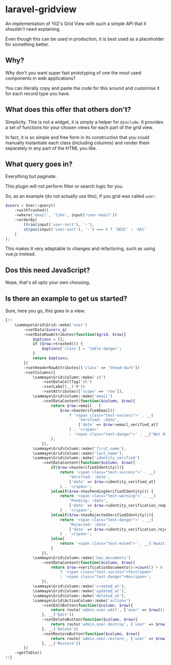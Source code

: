 # laravel-gridview
An implementation of Yii2's Grid View with such a simple API that it *shouldn't* need explaining.

Even though this can be used in production, it is best used as a placeholder for something better.

## Why?

Why don't you want super fast prototyping of one the most used components in web applications?

You can literally copy and paste the code for this around and customise it for each record type you have.

## What does this offer that others don't?

Simplicity. This is not a widget, it is simply a helper for `@include`. It provides a set of functions for your chosen views for each part of the grid view.

In fact, it is so simple and free form in its construction that you could manually instantiate each class (including columns) and render them separately in any part of the HTML you like.

## What query goes in?

Everything but paginate.

This plugin will not perform filter or search logic for you.

So, as an example (do not actually use this), if you grid was called `user`:

```php
$users = User::query()
    ->withTrashed()
    ->where('email', 'like', input('user-email'))
    ->orderBy(
        ltrim(input('user-sort'), '-'), 
        strpos(input('user-sort'), '-') === 0 ? 'DESC' : 'ASC'
    )
);
```

This makes it very adaptable to changes and refactoring, such as using vue.js instead.

## Dos this need JavaScript?

Nope, that's all upto your own choosing.

## Is there an example to get us started?

Sure, here you go, this goes in a view:

```php
{!!
    \sammaye\Grid\Grid::make('user')
        ->setData($users_q)
        ->setDataRowAttributes(function($grid, $row){
            $options = [];
            if ($row->trashed()) {
                $options['class'] = 'table-danger';
            }
            return $options;
        })
        ->setHeaderRowAttributes(['class' => 'thead-dark'])
        ->setColumns([
            \sammaye\Grid\Column::make('id')
                ->setDataCellTag('th')
                ->setLabel(__('#'))
                ->setAttributes(['scope' => 'row']),
            \sammaye\Grid\Column::make('email')
                ->setDataContent(function($column, $row){
                    return $row->email . (
                        $row->hasVerifiedEmail()
                            ? '<span class="text-success">' . __(
                                'Verified: :date',
                                ['date' => $row->email_verified_at]
                            ) . '</span>'
                            : '<span class="text-danger">' . __('Not Verified') . '</span>'
                    );
                }),
            \sammaye\Grid\Column::make('first_name'),
            \sammaye\Grid\Column::make('last_name'),
            \sammaye\Grid\Column::make('identity_verified')
                ->setDataContent(function($column, $row){
                    if($row->hasVerifiedIdentity()){
                        return '<span class="text-success">' . __(
                            'Verified: :date',
                            ['date' => $row->identity_verified_at]
                        ) . '</span>';
                    }elseif($row->hasPendingVerifiedIdentity()) {
                        return '<span class="text-warning">' . __(
                            'Pending: :date',
                            ['date' => $row->identity_verification_requested_at]
                        ) . '</span>';
                    }elseif($row->hasRejectedVerifiedIdentity()){
                        return '<span class="text-danger">' . __(
                            'Rejected: :date',
                            ['date' => $row->identity_verification_rejected_at]
                        ) . '</span>';
                    }else{
                        return '<span class="text-muted">' . __('Awaiting') . '</span>';
                    }
                }),
            \sammaye\Grid\Column::make('has_documents')
                ->setDataContent(function($column, $row){
                    return $row->verificationDocuments()->count() > 0
                        ? '<span class="text-success">Yes</span>'
                        : '<span class="text-danger">No</span>';
                }),
            \sammaye\Grid\Column::make('created_at'),
            \sammaye\Grid\Column::make('updated_at'),
            \sammaye\Grid\Column::make('deleted_at'),
            \sammaye\Grid\ActionColumn::make('actions')
                ->setEditButton(function($column, $row){
                    return route('admin.user.edit', ['user' => $row]);
                }, __('Edit'))
                ->setDeleteButton(function($column, $row){
                    return route('admin.user.destroy', ['user' => $row]);
                }, __('Delete'))
                ->setRestoreButton(function($column, $row){
                    return route('admin.user.restore', ['user' => $row]);
                }, __('Restore'))
        ])
    ->getTable()
!!}
```

